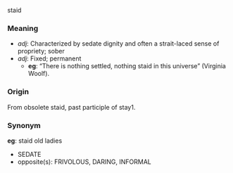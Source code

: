 staid
### Meaning
+ _adj_: Characterized by sedate dignity and often a strait-laced sense of propriety; sober
+ _adj_: Fixed; permanent
    + __eg__: “There is nothing settled, nothing staid in this universe” (Virginia Woolf).

### Origin

From obsolete staid, past participle of stay1.

### Synonym

__eg__: staid old ladies

+ SEDATE
+ opposite(s): FRIVOLOUS, DARING, INFORMAL


